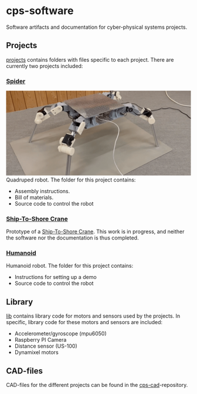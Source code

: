 # cps-software
Software artifacts and documentation for cyber-physical systems projects.

## Projects
[projects](projects) contains folders with files specific to each project. There are currently two projects included: 

### [Spider](projects/spider) 
![](projects/spider/assembly/images/assembly/full.png)
Quadruped robot. The folder for this project contains: 
* Assembly instructions.
* Bill of materials. 
* Source code to control the robot

### [Ship-To-Shore Crane](projects/sts-crane) 
Prototype of a [Ship-To-Shore Crane](https://en.wikipedia.org/wiki/Container_crane). This work is in progress, and neither the software nor the documentation is thus completed.  

### [Humanoid](projects/humanoid) 
Humanoid robot. The folder for this project contains:
* Instructions for setting up a demo
* Source code to control the robot

## Library
[lib](lib) contains library code for motors and sensors used by the projects. In specific, library code for these motors and sensors are included: 
* Accelerometer/gyroscope (mpu6050)
* Raspberry PI Camera
* Distance sensor (US-100)
* Dynamixel motors


## CAD-files
CAD-files for the different projects can be found in the [cps-cad](https://github.com/miking-lang/cps-cad)-repository.
